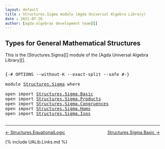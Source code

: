 ```yaml
---
layout: default
title : Structures.Sigma module (Agda Universal Algebra Library)
date : 2021-07-26
author: [agda-algebras development team][]
---
```


## <a id="types-for-general-mathematical-structures">Types for General Mathematical Structures</a>

This is the [Structures.Sigma][] module of the [Agda Universal Algebra Library][].


<pre class="Agda">

<a id="351" class="Symbol">{-#</a> <a id="355" class="Keyword">OPTIONS</a> <a id="363" class="Pragma">--without-K</a> <a id="375" class="Pragma">--exact-split</a> <a id="389" class="Pragma">--safe</a> <a id="396" class="Symbol">#-}</a>

<a id="401" class="Keyword">module</a> <a id="408" href="Structures.Sigma.html" class="Module">Structures.Sigma</a> <a id="425" class="Keyword">where</a>

<a id="432" class="Keyword">open</a> <a id="437" class="Keyword">import</a> <a id="444" href="Structures.Sigma.Basic.html" class="Module">Structures.Sigma.Basic</a>
<a id="467" class="Keyword">open</a> <a id="472" class="Keyword">import</a> <a id="479" href="Structures.Sigma.Products.html" class="Module">Structures.Sigma.Products</a>
<a id="505" class="Keyword">open</a> <a id="510" class="Keyword">import</a> <a id="517" href="Structures.Sigma.Congruences.html" class="Module">Structures.Sigma.Congruences</a>
<a id="546" class="Keyword">open</a> <a id="551" class="Keyword">import</a> <a id="558" href="Structures.Sigma.Homs.html" class="Module">Structures.Sigma.Homs</a>
<a id="580" class="Keyword">open</a> <a id="585" class="Keyword">import</a> <a id="592" href="Structures.Sigma.Isos.html" class="Module">Structures.Sigma.Isos</a>

</pre>

--------------------------------

[← Structures.EquationalLogic](Structures.EquationalLogic.html)
<span style="float:right;">[Structures.Sigma.Basic →](Structures.Sigma.Basic.html)</span>

{% include UALib.Links.md %}

[agda-algebras development team]: https://github.com/ualib/agda-algebras#the-agda-algebras-development-team
